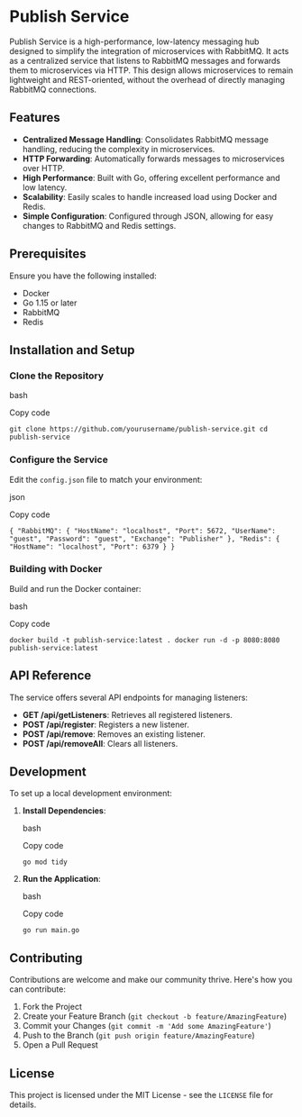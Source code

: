 ﻿
# Publish Service

Publish Service is a high-performance, low-latency messaging hub designed to simplify the integration of microservices with RabbitMQ. It acts as a centralized service that listens to RabbitMQ messages and forwards them to microservices via HTTP. This design allows microservices to remain lightweight and REST-oriented, without the overhead of directly managing RabbitMQ connections.

## Features

-   **Centralized Message Handling**: Consolidates RabbitMQ message handling, reducing the complexity in microservices.
-   **HTTP Forwarding**: Automatically forwards messages to microservices over HTTP.
-   **High Performance**: Built with Go, offering excellent performance and low latency.
-   **Scalability**: Easily scales to handle increased load using Docker and Redis.
-   **Simple Configuration**: Configured through JSON, allowing for easy changes to RabbitMQ and Redis settings.

## Prerequisites

Ensure you have the following installed:

-   Docker
-   Go 1.15 or later
-   RabbitMQ
-   Redis

## Installation and Setup

### Clone the Repository

bash

Copy code

`git clone https://github.com/yourusername/publish-service.git
cd publish-service` 

### Configure the Service

Edit the `config.json` file to match your environment:

json

Copy code

`{
  "RabbitMQ": {
    "HostName": "localhost",
    "Port": 5672,
    "UserName": "guest",
    "Password": "guest",
    "Exchange": "Publisher"
  },
  "Redis": {
    "HostName": "localhost",
    "Port": 6379
  }
}` 

### Building with Docker

Build and run the Docker container:

bash

Copy code

`docker build -t publish-service:latest .
docker run -d -p 8080:8080 publish-service:latest` 

## API Reference

The service offers several API endpoints for managing listeners:

-   **GET /api/getListeners**: Retrieves all registered listeners.
-   **POST /api/register**: Registers a new listener.
-   **POST /api/remove**: Removes an existing listener.
-   **POST /api/removeAll**: Clears all listeners.

## Development

To set up a local development environment:

1.  **Install Dependencies**:
    
    bash
    
    Copy code
    
    `go mod tidy` 
    
2.  **Run the Application**:
    
    bash
    
    Copy code
    
    `go run main.go` 
    

## Contributing

Contributions are welcome and make our community thrive. Here's how you can contribute:

1.  Fork the Project
2.  Create your Feature Branch (`git checkout -b feature/AmazingFeature`)
3.  Commit your Changes (`git commit -m 'Add some AmazingFeature'`)
4.  Push to the Branch (`git push origin feature/AmazingFeature`)
5.  Open a Pull Request

## License

This project is licensed under the MIT License - see the `LICENSE` file for details.
